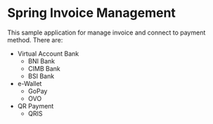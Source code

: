 # Spring Invoice Management
This sample application for manage invoice and connect to payment method. There are:
* Virtual Account Bank
  * BNI Bank
  * CIMB Bank
  * BSI Bank
* e-Wallet
  * GoPay
  * OVO
* QR Payment
  * QRIS

## 